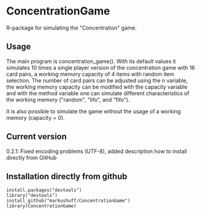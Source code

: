 # ConcentrationGame

R-package for simulating the "Concentration" game.

## Usage
The main program is concentration_game(). With its default values it simulates 10 times a single player version of the concentration game with 16 card pairs, a working memory capacity of 4 items with random item selection. The number of card pairs can be adjusted using the n variable, the working memory capacity can be modified with the capacity variable and with the method variable one can simulate different characteristics of the working memory ("random", "lifo", and "fifo").

It is also possible to simulate the game without the usage of a working memory (capacity = 0).

## Current version

0.2.1: Fixed encoding problems (UTF-8), added description how to install directly from GitHub

## Installation directly from github

    install.packages("devtools") 
    library("devtools") 
    install_github("markushuff/ConcentrationGame")
    library(ConcentrationGame)